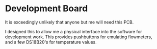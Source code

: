 # Development Board

It is exceedingly unlikely that anyone but me will need this PCB.

I designed this to allow me a physical interface into the software for development work.  This provides pushbuttons for emulating flowmeters, and a few DS18B20's for temperature values.

